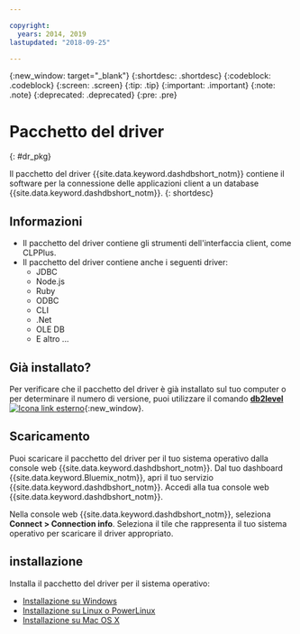 ```yaml
---

copyright:
  years: 2014, 2019
lastupdated: "2018-09-25"

---
```


<!-- Attribute definitions --> 
{:new_window: target="_blank"}
{:shortdesc: .shortdesc}
{:codeblock: .codeblock}
{:screen: .screen}
{:tip: .tip}
{:important: .important}
{:note: .note}
{:deprecated: .deprecated}
{:pre: .pre}

# Pacchetto del driver
{: #dr_pkg}

Il pacchetto del driver {{site.data.keyword.dashdbshort_notm}} contiene il software per la connessione delle applicazioni client a un database {{site.data.keyword.dashdbshort_notm}}. 
{: shortdesc}

## Informazioni

- Il pacchetto del driver contiene gli strumenti dell'interfaccia client, come CLPPlus.
- Il pacchetto del driver contiene anche i seguenti driver: 
  - JDBC
  - Node.js
  - Ruby
  - ODBC
  - CLI
  - .Net
  - OLE DB
  - E altro ...

## Già installato?

Per verificare che il pacchetto del driver è già installato sul tuo computer o per determinare il numero di versione, puoi utilizzare il comando [**db2level** ![Icona link esterno](../../../icons/launch-glyph.svg "Icona link esterno")](https://www.ibm.com/support/knowledgecenter/SS6NHC/com.ibm.swg.im.dashdb.admin.cmd.doc/doc/r0009195.html){:new_window}.

## Scaricamento

Puoi scaricare il pacchetto del driver per il tuo sistema operativo dalla console web {{site.data.keyword.dashdbshort_notm}}. Dal tuo dashboard {{site.data.keyword.Bluemix_notm}}, apri il tuo servizio {{site.data.keyword.dashdbshort_notm}}. Accedi alla tua console web {{site.data.keyword.dashdbshort_notm}}.

Nella console web {{site.data.keyword.dashdbshort_notm}}, seleziona **Connect > Connection info**. Seleziona il tile che rappresenta il tuo sistema operativo per scaricare il driver appropriato.

## installazione

Installa il pacchetto del driver per il sistema operativo:
- [Installazione su Windows](install_win.html)
- [Installazione su Linux o PowerLinux](install_linux.html)
- [Installazione su Mac OS X](install_mac.html)

<!-- ## Configuring

To connect local applications or client tools to your {{site.data.keyword.dashdbshort_notm}} database, [configure your environment for your Db2 database](driver_pkg_cfg.html). -->


